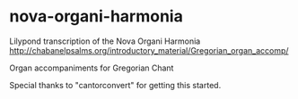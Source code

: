 nova-organi-harmonia
====================

Lilypond transcription of the Nova Organi Harmonia
http://chabanelpsalms.org/introductory_material/Gregorian_organ_accomp/

Organ accompaniments for Gregorian Chant

Special thanks to "cantorconvert" for getting this started.
